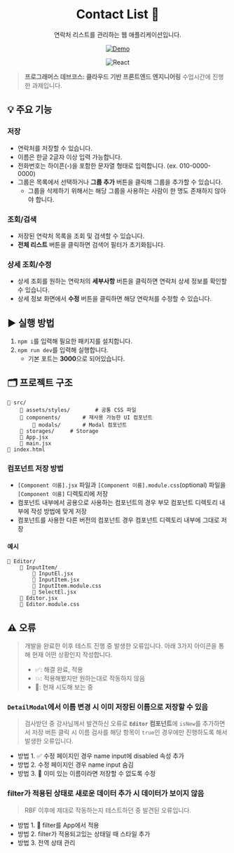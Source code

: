 <div align="center">

# Contact List 📖

연락처 리스트를 관리하는 웹 애플리케이션입니다.

[![Demo](https://img.shields.io/badge/Demo-ffffff?style=flat-square&color=21201f)](https://ppyom.github.io/contact-list/)

![React](https://img.shields.io/badge/React-ffffff?style=flat-square&logo=react&logoColor=ffffff&labelColor=61dafb&color=61dafb)

</div>

> **프로그래머스 데브코스: 클라우드 기반 프론트엔드 엔지니어링** 수업시간에 진행한 과제입니다.

## 💡 주요 기능

### 저장

- 연락처를 저장할 수 있습니다.
- 이름은 한글 2글자 이상 입력 가능합니다.
- 전화번호는 하이픈(-)을 포함한 문자열 형태로 입력합니다. (ex. 010-0000-0000)
- 그룹은 목록에서 선택하거나 **그룹 추가** 버튼을 클릭해 그룹을 추가할 수 있습니다.
  - 그룹을 삭제하기 위해서는 해당 그룹을 사용하는 사람이 한 명도 존재하지 않아야 합니다.

### 조회/검색

- 저장된 연락처 목록을 조회 및 검색할 수 있습니다.
- **전체 리스트** 버튼을 클릭하면 검색어 필터가 초기화됩니다.

### 상세 조회/수정

- 상세 조회를 원하는 연락처의 **세부사항** 버튼을 클릭하면 연락처 상세 정보를 확인할 수 있습니다.
- 상세 정보 화면에서 **수정** 버튼을 클릭하면 해당 연락처를 수정할 수 있습니다.

## ▶️ 실행 방법

1. `npm i`를 입력해 필요한 패키지를 설치합니다.
2. `npm run dev`를 입력해 실행합니다.
   - 기본 포트는 **3000**으로 되어있습니다.

## 🗂️ 프로젝트 구조

```
📁 src/
    📁 assets/styles/		# 공통 CSS 파일
    📁 components/		# 재사용 가능한 UI 컴포넌트
        📁 modals/		# Modal 컴포넌트
    📁 storages/		# Storage
    📜 App.jsx
    📜 main.jsx
📜 index.html
```

### 컴포넌트 저장 방법

- `[Component 이름].jsx` 파일과 `[Component 이름].module.css`(optional) 파일을 `[Component 이름]` 디렉토리에 저장
- 컴포넌트 내부에서 공용으로 사용하는 컴포넌트의 경우 부모 컴포넌트 디렉토리 내부에 작성 방법에 맞게 저장
- 컴포넌트를 사용한 다른 버전의 컴포넌트 경우 컴포넌트 디렉토리 내부에 그대로 저장

#### 예시

```
📁 Editor/
    📁 InputItem/
        📜 InputEl.jsx
        📜 InputItem.jsx
        📜 InputItem.module.css
        📜 SelectEl.jsx
    📜 Editor.jsx
    📜 Editor.module.css
```

## ⚠️ 오류

> 개발을 완료한 이후 테스트 진행 중 발생한 오류입니다.
> 아래 3가지 아이콘을 통해 현재 어떤 상황인지 작성합니다.
>
> - ✅: 해결 완료, 적용
> - 💥: 적용해봤지만 원하는대로 작동하지 않음
> - 👀: 현재 시도해 보는 중

### `DetailModal`에서 이름 변경 시 이미 저장된 이름으로 저장할 수 있음

> 검사받던 중 강사님께서 발견하신 오류로 **`Editor` 컴포넌트**에 `isNew`를 추가하면서 저장 버튼 클릭 시 이름 검사를 해당 항목이 `true`인 경우에만 진행하도록 해서 발생한 오류입니다.

- 방법 1. ✅ 수정 페이지인 경우 name input에 disabled 속성 추가
- 방법 2. 수정 페이지인 경우 name input 숨김
- 방법 3. 👀 이미 있는 이름이라면 저장할 수 없도록 수정

### filter가 적용된 상태로 새로운 데이터 추가 시 데이터가 보이지 않음

> RBF 이후에 제대로 작동하는지 테스트하던 중 발견된 오류입니다.

- 방법 1. 👀 filter를 App에서 적용
- 방법 2. filter가 적용되고있는 상태일 때 스타일 추가
- 방법 3. 전역 상태 관리
